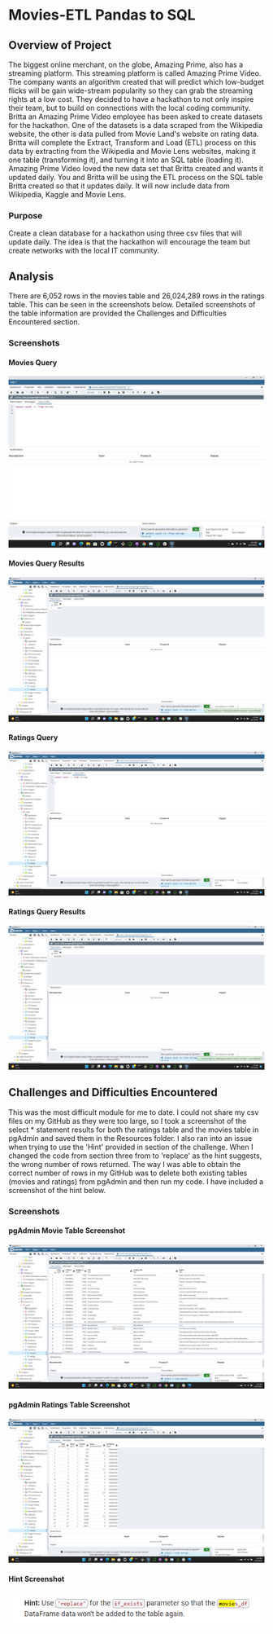 # Movies-ETL Pandas to SQL

## Overview of Project
The biggest online merchant, on the globe, Amazing Prime, also has a streaming platform. This streaming platform is called Amazing Prime Video. The company wants an algorithm created that will predict which low-budget flicks will be gain wide-stream popularity so they can grab the streaming rights at a low cost. They decided to have a hackathon to not only inspire their team, but to build on connections with the local coding community. Britta an Amazing Prime Video employee has been asked to create datasets for the hackathon. One of the datasets is a data scraped from the Wikipedia website, the other is data pulled from Movie Land's website on rating data. Britta will complete the Extract, Transform and Load (ETL) process on this data by extracting from the Wikipedia and Movie Lens websites, making it one table (transforming it), and turning it into an SQL table (loading it). Amazing Prime Video loved the new data set that Britta created and wants it updated daily. You and Britta will be using the ETL process on the SQL table Britta created so that it updates daily. It will now include data from Wikipedia, Kaggle and Movie Lens.

### Purpose
Create a clean database for a hackathon using three csv files that will update daily. The idea is that the hackathon will encourage the team but create networks with the local IT community. 

## Analysis
There are 6,052 rows in the movies table and 26,024,289 rows in the ratings table. This can be seen in the screenshots below. Detailed screenshots of the table information are provided the Challenges and Difficulties Encountered section.

### Screenshots

#### Movies Query

![movies_query.png](https://github.com/AprilVilmin/Movies-ETL/blob/main/movies_query.png)

#### Movies Query Results

![movies_query_results](https://github.com/AprilVilmin/Movies-ETL/blob/main/movies_query_results.png)

#### Ratings Query

![ratings_query.png](https://github.com/AprilVilmin/Movies-ETL/blob/main/ratings_query.png)

#### Ratings Query Results

![ratings_query_results.png](https://github.com/AprilVilmin/Movies-ETL/blob/main/ratings_query_results.png)

## Challenges and Difficulties Encountered
This was the most difficult module for me to date. I could not share my csv files on my GitHub as they were too large, so I took a screenshot of the select * statement results for both the ratings table and the movies table in pgAdmin and saved them in the Resources folder. I also ran into an issue when trying to use the 'Hint' provided in section of the challenge. When I changed the code from section three from to 'replace' as the hint suggests, the wrong number of rows returned. The way I was able to obtain the correct number of rows in my GitHub was to delete both existing tables (movies and ratings) from pgAdmin and then run my code. I have included a screenshot of the hint below. 

### Screenshots

#### pgAdmin Movie Table Screenshot

![Movie Results.png](https://github.com/AprilVilmin/Movies-ETL/blob/main/Resources/Movie%20Results.png)

#### pgAdmin Ratings Table Screenshot

![Ratings Results.png](https://github.com/AprilVilmin/Movies-ETL/blob/main/Resources/Ratings%20Results.png)

#### Hint Screenshot
![Hint.png](https://github.com/AprilVilmin/Movies-ETL/blob/main/Hint.png)

